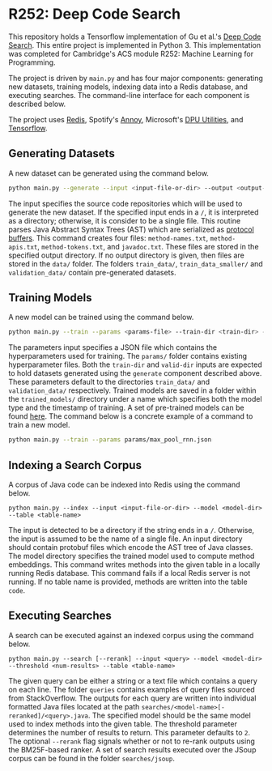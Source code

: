 # R252: Deep Code Search

This repository holds a Tensorflow implementation of Gu et al.'s [Deep Code Search](https://guxd.github.io/papers/deepcs.pdf). This entire project is implemented in Python 3. This implementation was completed for Cambridge's ACS module R252: Machine Learning for Programming.

The project is driven by ```main.py``` and has four major components: generating new datasets, training models, indexing data into a Redis database, and executing searches. The command-line interface for each component is described below.

The project uses [Redis](https://pypi.org/project/redis/), Spotify's [Annoy](https://github.com/spotify/annoy), Microsoft's [DPU Utilities](https://github.com/Microsoft/dpu-utils), and [Tensorflow](https://www.tensorflow.org/).

## Generating Datasets
A new dataset can be generated using the command below.
```sh
python main.py --generate --input <input-file-or-dir> --output <output-dir>
```
The input specifies the source code repositories which will be used to generate the new dataset. If the specified input ends in a ```/```, it is interpreted as a directory; otherwise, it is consider to be a single file. This routine parses Java Abstract Syntax Trees (AST) which are serialized as [protocol buffers](https://developers.google.com/protocol-buffers/). This command creates four files: ```method-names.txt```, ```method-apis.txt```, ```method-tokens.txt```, and ```javadoc.txt```. These files are stored in the specified output directory. If no output directory is given, then files are stored in the ```data/``` folder. The folders ```train_data/```, ```train_data_smaller/``` and ```validation_data/``` contain pre-generated datasets.

## Training Models
A new model can be trained using the command below.
```sh
python main.py --train --params <params-file> --train-dir <train-dir> --valid-dir <validation-dir>
```
The parameters input specifies a JSON file which contains the hyperparameters used for training. The ```params/``` folder contains existing hyperparameter files. Both the ``train-dir`` and ```valid-dir```  inputs are expected to hold datasets generated using the ```generate``` component described above. These parameters default to the directories ```train_data/``` and ```validation_data/``` respectively. Trained models are saved in a folder within the ```trained_models/``` directory under a name which specifies both the model type and the timestamp of training. A set of pre-trained models can be found [here](https://drive.google.com/drive/folders/17geATWd7CrF_XycpbYNQUBR4urU-pUvh?usp=sharing). The command below is a concrete example of a command to train a new model.
```sh
python main.py --train --params params/max_pool_rnn.json
```

## Indexing a Search Corpus
A corpus of Java code can be indexed into Redis using the command below.
```
python main.py --index --input <input-file-or-dir> --model <model-dir> --table <table-name>
```
The input is detected to be a directory if the string ends in a ```/```. Otherwise, the input is assumed to be the name of a single file. An input directory should contain protobuf files which encode the AST tree of Java classes.  The model directory specifies the trained model used to compute method embeddings. This command writes methods into the given table in a locally running Redis database. This command fails if a local Redis server is not running. If no table name is provided, methods are written into the table ```code```.

## Executing Searches
A search can be executed against an indexed corpus using the command below.
```
python main.py --search [--rerank] --input <query> --model <model-dir> --threshold <num-results> --table <table-name>
```
The given query can be either a string or a text file which contains a query on each line. The folder ```queries``` contains examples of query files sourced from StackOverflow. The outputs for each query are written into individual formatted Java files located at the path ```searches/<model-name>[-reranked]/<query>.java```. The specified model should be the same model used to index methods into the given table. The threshold parameter determines the number of results to return. This parameter defaults to ```2```. The optional ```--rerank``` flag signals whether or not to re-rank outputs using the BM25F-based ranker.  A set of search results executed over the JSoup corpus can be found in the folder ```searches/jsoup```.
